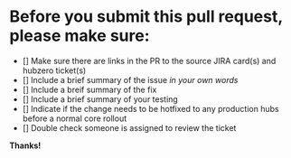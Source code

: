 # Before you submit this pull request, please make sure:

- [] Make sure there are links in the PR to the source JIRA card(s) and hubzero ticket(s)
- [] Include a brief summary of the issue *in your own words*
- [] Include a breif summary of the fix
- [] Include a brief summary of your testing
- [] Indicate if the change needs to be hotfixed to any production hubs before a normal core rollout
- [] Double check someone is assigned to review the ticket

**Thanks!**
